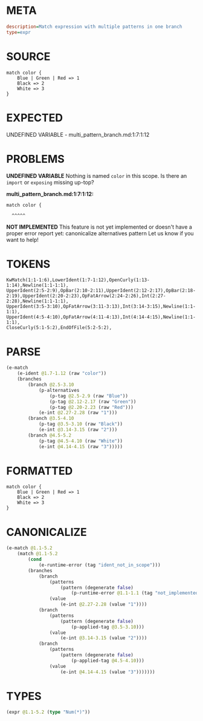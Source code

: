 # META
~~~ini
description=Match expression with multiple patterns in one branch
type=expr
~~~
# SOURCE
~~~roc
match color {
    Blue | Green | Red => 1
    Black => 2
    White => 3
}
~~~
# EXPECTED
UNDEFINED VARIABLE - multi_pattern_branch.md:1:7:1:12
# PROBLEMS
**UNDEFINED VARIABLE**
Nothing is named `color` in this scope.
Is there an `import` or `exposing` missing up-top?

**multi_pattern_branch.md:1:7:1:12:**
```roc
match color {
```
      ^^^^^


**NOT IMPLEMENTED**
This feature is not yet implemented or doesn't have a proper error report yet: canonicalize alternatives pattern
Let us know if you want to help!

# TOKENS
~~~zig
KwMatch(1:1-1:6),LowerIdent(1:7-1:12),OpenCurly(1:13-1:14),Newline(1:1-1:1),
UpperIdent(2:5-2:9),OpBar(2:10-2:11),UpperIdent(2:12-2:17),OpBar(2:18-2:19),UpperIdent(2:20-2:23),OpFatArrow(2:24-2:26),Int(2:27-2:28),Newline(1:1-1:1),
UpperIdent(3:5-3:10),OpFatArrow(3:11-3:13),Int(3:14-3:15),Newline(1:1-1:1),
UpperIdent(4:5-4:10),OpFatArrow(4:11-4:13),Int(4:14-4:15),Newline(1:1-1:1),
CloseCurly(5:1-5:2),EndOfFile(5:2-5:2),
~~~
# PARSE
~~~clojure
(e-match
	(e-ident @1.7-1.12 (raw "color"))
	(branches
		(branch @2.5-3.10
			(p-alternatives
				(p-tag @2.5-2.9 (raw "Blue"))
				(p-tag @2.12-2.17 (raw "Green"))
				(p-tag @2.20-2.23 (raw "Red")))
			(e-int @2.27-2.28 (raw "1")))
		(branch @3.5-4.10
			(p-tag @3.5-3.10 (raw "Black"))
			(e-int @3.14-3.15 (raw "2")))
		(branch @4.5-5.2
			(p-tag @4.5-4.10 (raw "White"))
			(e-int @4.14-4.15 (raw "3")))))
~~~
# FORMATTED
~~~roc
match color {
	Blue | Green | Red => 1
	Black => 2
	White => 3
}
~~~
# CANONICALIZE
~~~clojure
(e-match @1.1-5.2
	(match @1.1-5.2
		(cond
			(e-runtime-error (tag "ident_not_in_scope")))
		(branches
			(branch
				(patterns
					(pattern (degenerate false)
						(p-runtime-error @1.1-1.1 (tag "not_implemented"))))
				(value
					(e-int @2.27-2.28 (value "1"))))
			(branch
				(patterns
					(pattern (degenerate false)
						(p-applied-tag @3.5-3.10)))
				(value
					(e-int @3.14-3.15 (value "2"))))
			(branch
				(patterns
					(pattern (degenerate false)
						(p-applied-tag @4.5-4.10)))
				(value
					(e-int @4.14-4.15 (value "3")))))))
~~~
# TYPES
~~~clojure
(expr @1.1-5.2 (type "Num(*)"))
~~~
